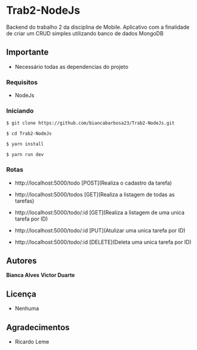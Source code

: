 # Trab2-NodeJs
Backend do trabalho 2 da disciplina de Mobile.
Aplicativo com a finalidade de criar um CRUD simples utilizando banco de dados MongoDB

## Importante

- Necessário todas as dependencias do projeto

### Requisitos

 - NodeJs

 
### Iniciando 
```
$ git clone https://github.com/biancabarbosa23/Trab2-NodeJs.git
```
```
$ cd Trab2-NodeJs
```
```
$ yarn install
```
```
$ yarn run dev
```


### Rotas

- http://localhost:5000/todo [POST](Realiza o cadastro da tarefa)

- http://localhost:5000/todos [GET](Realiza a listagem de todas as tarefas)

- http://localhost:5000/todo/:id [GET](Realiza a listagem de uma unica tarefa por ID)
 
- http://localhost:5000/todo/:id [PUT](Atulizar uma unica tarefa por ID)

- http://localhost:5000/todo/:id [DELETE](Deleta uma unica tarefa por ID)


## Autores

**Bianca Alves**
**Victor Duarte**

## Licença
 
 - Nenhuma

## Agradecimentos

* Ricardo Leme
